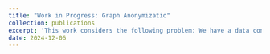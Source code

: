 ```yaml
---
title: "Work in Progress: Graph Anonymizatio"
collection: publications
excerpt: 'This work considers the following problem: We have a data consisting of an unidrected network with labelled nodes. We want to be able to realize a  unlabeled possibly permuted version of the network publically with revealing details about the network(known as the published graph).  The best way to describe the privacy goals is to consider an attacker who has the published graph, the list of ids in the network, and another network they learned outside what we gave them. We call this second graph the crawled graph. The goal of the attack then is to use these two graphs to uncover the ids of nodes in the network. Our work focuses on possible defenses against such attacks while preserving other useful information about the network ex. the degree distribution of the true hidden network and the published graph should be similar.'
date: 2024-12-06
---
```

